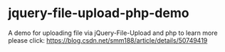 # jquery-file-upload-php-demo
A demo for uploading file via jQuery-File-Upload and php
to learn more please click: https://blog.csdn.net/smm188/article/details/50749419

